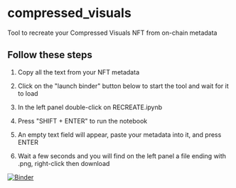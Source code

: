 # compressed_visuals

Tool to recreate your Compressed Visuals NFT from on-chain metadata

## Follow these steps

1. Copy all the text from your NFT metadata

2. Click on the "launch binder" button below to start the tool and wait for it to load

3. In the left panel double-click on RECREATE.ipynb

3. Press "SHIFT + ENTER" to run the notebook

4. An empty text field will appear, paste your metadata into it, and press ENTER

5. Wait a few seconds and you will find on the left panel a file ending with .png, right-click then download





[![Binder](https://mybinder.org/badge_logo.svg)](https://mybinder.org/v2/gh/pictureknight/compressed_visuals/main)

